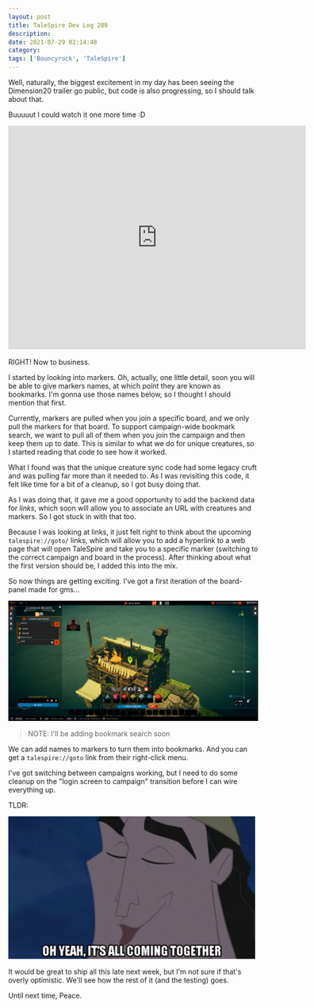 ```yaml
---
layout: post
title: TaleSpire Dev Log 289
description:
date: 2021-07-29 02:14:48
category:
tags: ['Bouncyrock', 'TaleSpire']
---
```


Well, naturally, the biggest excitement in my day has been seeing the Dimension20 trailer go public, but code is also progressing, so I should talk about that.

Buuuuut I could watch it one more time :D

<iframe width="600" height="450" src="https://www.youtube.com/watch?v=0bJfIZyEP98" frameborder="0">  </iframe>


RIGHT! Now to business.

I started by looking into markers. Oh, actually, one little detail, soon you will be able to give markers names, at which point they are known as bookmarks. I'm gonna use those names below, so I thought I should mention that first.

Currently, markers are pulled when you join a specific board, and we only pull the markers for that board. To support campaign-wide bookmark search, we want to pull all of them when you join the campaign and then keep them up to date. This is similar to what we do for unique creatures, so I started reading that code to see how it worked.

What I found was that the unique creature sync code had some legacy cruft and was pulling far more than it needed to. As I was revisiting this code, it felt like time for a bit of a cleanup, so I got busy doing that.

As I was doing that, it gave me a good opportunity to add the backend data for *links*, which soon will allow you to associate an URL with creatures and markers. So I got stuck in with that too.

Because I was looking at links, it just felt right to think about the upcoming `talespire://goto/` links, which will allow you to add a hyperlink to a web page that will open TaleSpire and take you to a specific marker (switching to the correct campaign and board in the process). After thinking about what the first version should be, I added this into the mix.

So now things are getting exciting. I've got a first iteration of the board-panel made for gms...

![gm-board-panel](/assets/images/bookmarks.png)

> NOTE: I'll be adding bookmark search soon

We can add names to markers to turn them into bookmarks. And you can get a `talespire://goto` link from their right-click menu.

I've got switching between campaigns working, but I need to do some cleanup on the "login screen to campaign" transition before I can wire everything up.

TLDR:

![it's all coming together](/assets/videos/together.gif)

It would be great to ship all this late next week, but I'm not sure if that's overly optimistic. We'll see how the rest of it (and the testing) goes.

Until next time,
Peace.

